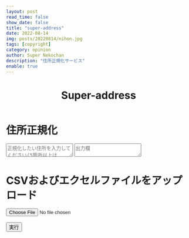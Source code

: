 ```yaml
---
layout: post
read_time: false
show_date: false
title: "super-address"
date: 2022-08-14
img: posts/20220814/nihon.jpg
tags: [copyright]
category: opinion
author: Super Nekochan
description: "住所正規化サービス"
enable: true
---
```

<body>
  <header>
    <h1>Super-address</h1>
  </header>

  <div class="container">
    <div class="form">
      <h1>住所正規化</h1>
        <textarea class="input_address" id="address_input" placeholder="正規化したい住所を入力してください(5箇所以上はcsv,xlsx,xlsファイルをアップロードしてください)" ></textarea>
        <textarea readonly class="output_address" id="output_input" placeholder="出力欄" ></textarea>
      <h1 class="margin_text">CSVおよびエクセルファイルをアップロード</h1>
        <input class="input_address_file" type="file" accept=".csv,	.xlsx, .xls">
      <br>
      <br>
      <button class="button" type="button" onclick="buttonClick()">実行</button>
      </div>
    </div>
  </div>

</body>



<!--
<tweet>tweetタグのテスト</tweet> 
testページ [test](https://www.rollingstone.com/music/music-features/nirvana-kurt-cobain-ai-song-1146444/) 

 End flex-container 
動画コンテンツだおら

<iframe width="560" height="315" src="https://www.youtube.com/watch?v=R4Fpr7wzkvY" title="YouTube video player" frameborder="0" allow="accelerometer; autoplay; clipboard-write; encrypted-media; gyroscope; picture-in-picture" allowfullscreen></iframe>
-->